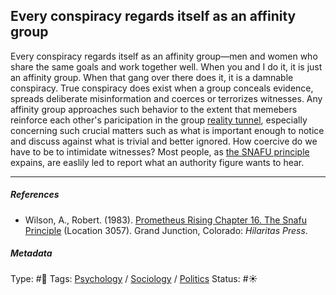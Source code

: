 ## Every conspiracy regards itself as an affinity group

Every conspiracy regards itself as an affinity group—men and women who share the same goals and work together well. When you and I do it, it is just an affinity group. When that gang over there does it, it is a damnable conspiracy. True conspiracy does exist when a group conceals evidence, spreads deliberate misinformation and coerces or terrorizes witnesses. Any affinity group approaches such behavior to the extent that memebers reinforce each other's paricipation in the group [reality tunnel](Reality%20tunnel.md), especially concerning such crucial matters such as what is important enough to notice and discuss against what is trivial and better ignored. How coercive do we have to be to intimidate witnesses? Most people, as [the SNAFU principle](The%20SNAFU%20principle.md) expains, are easlily led to report what an authority figure wants to hear. 

---

##### References

* Wilson, A., Robert. (1983). [Prometheus Rising Chapter 16. The Snafu Principle](Prometheus%20Rising%20Chapter%2016.%20The%20Snafu%20Principle.md) (Location 3057). Grand Junction, Colorado: *Hilaritas Press*.

##### Metadata

Type: #🔴 
Tags: [Psychology](Psychology.md) / [Sociology](Sociology.md) / [Politics](Politics.md)
Status: #☀️ 
